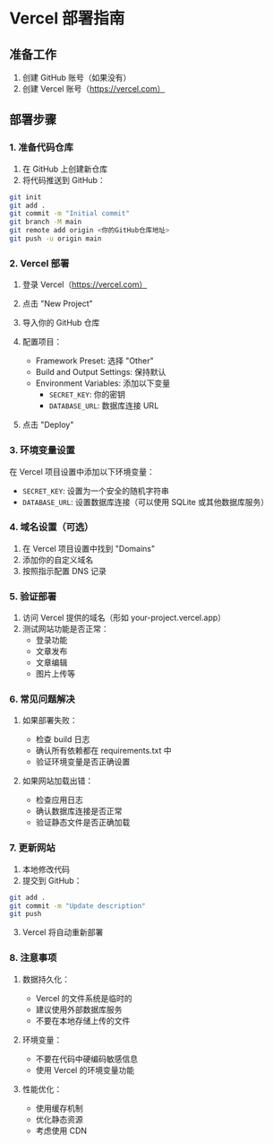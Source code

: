# Vercel 部署指南

## 准备工作

1. 创建 GitHub 账号（如果没有）
2. 创建 Vercel 账号（https://vercel.com）

## 部署步骤

### 1. 准备代码仓库

1. 在 GitHub 上创建新仓库
2. 将代码推送到 GitHub：
```bash
git init
git add .
git commit -m "Initial commit"
git branch -M main
git remote add origin <你的GitHub仓库地址>
git push -u origin main
```

### 2. Vercel 部署

1. 登录 Vercel（https://vercel.com）
2. 点击 "New Project"
3. 导入你的 GitHub 仓库
4. 配置项目：
   - Framework Preset: 选择 "Other"
   - Build and Output Settings: 保持默认
   - Environment Variables: 添加以下变量
     - `SECRET_KEY`: 你的密钥
     - `DATABASE_URL`: 数据库连接 URL

5. 点击 "Deploy"

### 3. 环境变量设置

在 Vercel 项目设置中添加以下环境变量：
- `SECRET_KEY`: 设置为一个安全的随机字符串
- `DATABASE_URL`: 设置数据库连接（可以使用 SQLite 或其他数据库服务）

### 4. 域名设置（可选）

1. 在 Vercel 项目设置中找到 "Domains"
2. 添加你的自定义域名
3. 按照指示配置 DNS 记录

### 5. 验证部署

1. 访问 Vercel 提供的域名（形如 your-project.vercel.app）
2. 测试网站功能是否正常：
   - 登录功能
   - 文章发布
   - 文章编辑
   - 图片上传等

### 6. 常见问题解决

1. 如果部署失败：
   - 检查 build 日志
   - 确认所有依赖都在 requirements.txt 中
   - 验证环境变量是否正确设置

2. 如果网站加载出错：
   - 检查应用日志
   - 确认数据库连接是否正常
   - 验证静态文件是否正确加载

### 7. 更新网站

1. 本地修改代码
2. 提交到 GitHub：
```bash
git add .
git commit -m "Update description"
git push
```
3. Vercel 将自动重新部署

### 8. 注意事项

1. 数据持久化：
   - Vercel 的文件系统是临时的
   - 建议使用外部数据库服务
   - 不要在本地存储上传的文件

2. 环境变量：
   - 不要在代码中硬编码敏感信息
   - 使用 Vercel 的环境变量功能

3. 性能优化：
   - 使用缓存机制
   - 优化静态资源
   - 考虑使用 CDN
